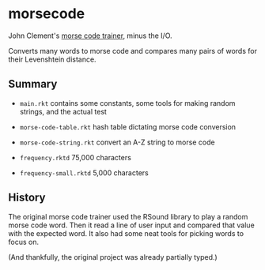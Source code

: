 morsecode
==========

John Clement's [morse code trainer](https://github.com/jbclements/morse-code-trainer), minus the I/O.

Converts many words to morse code and compares many pairs of words for their Levenshtein distance.

Summary
-------

- `main.rkt` contains some constants, some tools for making random strings, and the actual test
- `morse-code-table.rkt` hash table dictating morse code conversion
- `morse-code-string.rkt` convert an A-Z string to morse code

- `frequency.rktd` 75,000 characters
- `frequency-small.rktd` 5,000 characters

History
-------

The original morse code trainer used the RSound library to play a random morse code word.
Then it read a line of user input and compared that value with the expected word.
It also had some neat tools for picking words to focus on.

(And thankfully, the original project was already partially typed.)
